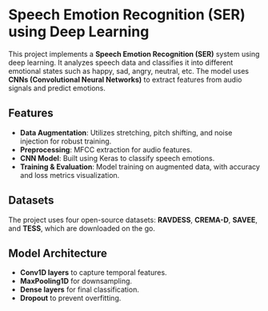 # Speech Emotion Recognition (SER) using Deep Learning

This project implements a **Speech Emotion Recognition (SER)** system using deep learning. It analyzes speech data and classifies it into different emotional states such as happy, sad, angry, neutral, etc. The model uses **CNNs (Convolutional Neural Networks)** to extract features from audio signals and predict emotions.

## Features
- **Data Augmentation**: Utilizes stretching, pitch shifting, and noise injection for robust training.
- **Preprocessing**: MFCC extraction for audio features.
- **CNN Model**: Built using Keras to classify speech emotions.
- **Training & Evaluation**: Model training on augmented data, with accuracy and loss metrics visualization.

## Datasets
The project uses four open-source datasets: **RAVDESS**, **CREMA-D**, **SAVEE**, and **TESS**, which are downloaded on the go.

## Model Architecture
- **Conv1D layers** to capture temporal features.
- **MaxPooling1D** for downsampling.
- **Dense layers** for final classification.
- **Dropout** to prevent overfitting.
